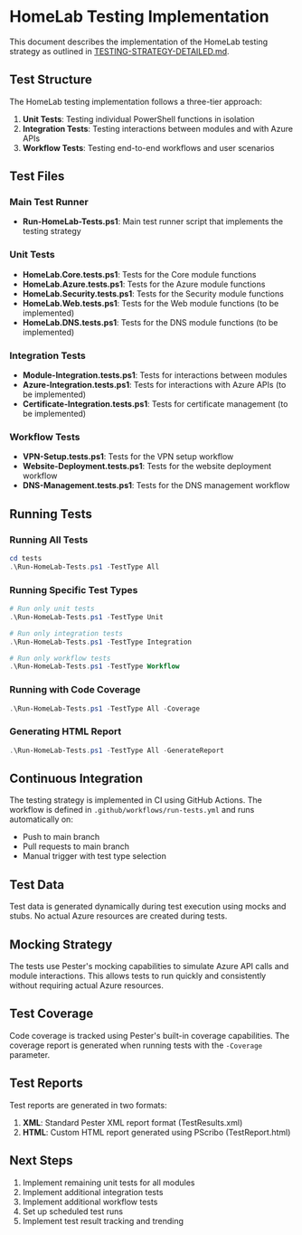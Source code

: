 # HomeLab Testing Implementation

This document describes the implementation of the HomeLab testing strategy as outlined in [TESTING-STRATEGY-DETAILED.md](../TESTING-STRATEGY-DETAILED.md).

## Test Structure

The HomeLab testing implementation follows a three-tier approach:

1. **Unit Tests**: Testing individual PowerShell functions in isolation
2. **Integration Tests**: Testing interactions between modules and with Azure APIs
3. **Workflow Tests**: Testing end-to-end workflows and user scenarios

## Test Files

### Main Test Runner

- **Run-HomeLab-Tests.ps1**: Main test runner script that implements the testing strategy

### Unit Tests

- **HomeLab.Core.tests.ps1**: Tests for the Core module functions
- **HomeLab.Azure.tests.ps1**: Tests for the Azure module functions
- **HomeLab.Security.tests.ps1**: Tests for the Security module functions
- **HomeLab.Web.tests.ps1**: Tests for the Web module functions (to be implemented)
- **HomeLab.DNS.tests.ps1**: Tests for the DNS module functions (to be implemented)

### Integration Tests

- **Module-Integration.tests.ps1**: Tests for interactions between modules
- **Azure-Integration.tests.ps1**: Tests for interactions with Azure APIs (to be implemented)
- **Certificate-Integration.tests.ps1**: Tests for certificate management (to be implemented)

### Workflow Tests

- **VPN-Setup.tests.ps1**: Tests for the VPN setup workflow
- **Website-Deployment.tests.ps1**: Tests for the website deployment workflow
- **DNS-Management.tests.ps1**: Tests for the DNS management workflow

## Running Tests

### Running All Tests

```powershell
cd tests
.\Run-HomeLab-Tests.ps1 -TestType All
```

### Running Specific Test Types

```powershell
# Run only unit tests
.\Run-HomeLab-Tests.ps1 -TestType Unit

# Run only integration tests
.\Run-HomeLab-Tests.ps1 -TestType Integration

# Run only workflow tests
.\Run-HomeLab-Tests.ps1 -TestType Workflow
```

### Running with Code Coverage

```powershell
.\Run-HomeLab-Tests.ps1 -TestType All -Coverage
```

### Generating HTML Report

```powershell
.\Run-HomeLab-Tests.ps1 -TestType All -GenerateReport
```

## Continuous Integration

The testing strategy is implemented in CI using GitHub Actions. The workflow is defined in `.github/workflows/run-tests.yml` and runs automatically on:

- Push to main branch
- Pull requests to main branch
- Manual trigger with test type selection

## Test Data

Test data is generated dynamically during test execution using mocks and stubs. No actual Azure resources are created during tests.

## Mocking Strategy

The tests use Pester's mocking capabilities to simulate Azure API calls and module interactions. This allows tests to run quickly and consistently without requiring actual Azure resources.

## Test Coverage

Code coverage is tracked using Pester's built-in coverage capabilities. The coverage report is generated when running tests with the `-Coverage` parameter.

## Test Reports

Test reports are generated in two formats:

1. **XML**: Standard Pester XML report format (TestResults.xml)
2. **HTML**: Custom HTML report generated using PScribo (TestReport.html)

## Next Steps

1. Implement remaining unit tests for all modules
2. Implement additional integration tests
3. Implement additional workflow tests
4. Set up scheduled test runs
5. Implement test result tracking and trending